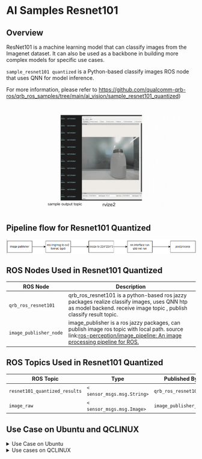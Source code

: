 # AI Samples Resnet101

## Overview

ResNet101 is a machine learning model that can classify images from the Imagenet dataset. It can also be used as a backbone in building more complex models for specific use cases.

`sample_resnet101 quantized` is a Python-based classify images ROS node that uses QNN for model inference. 

For more information, please refer to  https://github.com/qualcomm-qrb-ros/qrb_ros_samples/tree/main/ai_vision/sample_resnet101_quantized)

![](./resource/output.gif)

## Pipeline flow for Resnet101 Quantized

![image-20250416115206913](./resource/pipeline.png)

## ROS Nodes Used in Resnet101 Quantized

| ROS Node                | Description                                                  |
| ----------------------- | ------------------------------------------------------------ |
| `qrb_ros_resnet101 `    | qrb_ros_resnet101 is a python-based ros jazzy packages realize classify images,  uses QNN htp as model backend. receive image topic , publish classify result topic. |
| `image_publisher_node ` | image_publisher is  a ros jazzy packages, can publish image ros topic with local path. source link:[ros-perception/image_pipeline: An image processing pipeline for ROS.](https://github.com/ros-perception/image_pipeline) |

## ROS Topics Used in Resnet101 Quantized

| ROS Topic                      | Type                         | Published By            |
| ------------------------------ | ---------------------------- | ----------------------- |
| `resnet101_quantized_results ` | `< sensor_msgs.msg.String> ` | `qrb_ros_resnet101`     |
| `image_raw `                   | `< sensor_msgs.msg.Image> `  | `image_publisher_node ` |

## Use Case on Ubuntu and QCLINUX

<details>
  <summary>Use Case on Ubuntu</summary>

#### Case: Out of box to run sample on ubuntu

Follow bellow steps on device

```
(ssh) wget https://raw.githubusercontent.com/qualcomm-qrb-ros/qrb_ros_samples/refs/heads/main/tools/qirp-setup.sh -O qirp-setup.sh
(ssh) source qirp-setup.sh
(ssh) chmod 777 /opt/ros/jazzy/share/sample_resnet101_quantized/


#run  samples
(ssh) ros2 launch sample_resnet101_quantized  launch_with_image_publisher.py
 or
(ssh) ros2 launch sample_resnet101_quantized  launch_with_image_publisher.py image_path:=/usr/share/sample_resnet101_quantized/cup.jpg
```

</details>

<details>
  <summary> Use cases on QCLINUX</summary>   


#### Prerequisites

- `SSH` is enabled in 'Permissive' mode with the steps mentioned in [Log in using SSH](https://docs.qualcomm.com/bundle/publicresource/topics/80-70017-254/how_to.html?vproduct=1601111740013072&latest=true#use-ssh).

- Download Robotics image and QIRP SDK from [QC artifacts](https://artifacts.codelinaro.org/ui/native/qli-ci/flashable-binaries/qirpsdk/) or Generate Robotics image and QIRP SDK with [meta-qcom-robotics-sdk/README.md](https://github.com/qualcomm-linux/meta-qcom-robotics-sdk)

- The prebuilt robotics image is flashed, see [Flash image](https://docs.qualcomm.com/bundle/publicresource/topics/80-70017-254/flash_images.html?vproduct=1601111740013072&latest=true)

#### Case1: Out of box to run sample on QCLINUX

​	Follow bellow steps on device

```
#source qirp sdk env
(ssh) mount -o remount rw /usr
(ssh) source /usr/share/qirp-setup.sh -m

#run  samples
(ssh) ros2 launch sample_resnet101_quantized  launch_with_image_publisher.py
 or
(ssh) ros2 launch sample_resnet101_quantized  launch_with_image_publisher.py image_path:=/usr/share/sample_resnet101_quantized/cup.jpg
```

#### Case2: Build and run sample on QCLINUX

  **On Host**

  On the host machine, move to the artifacts directory and decompress the package using the `tar` command.

  **Step 1: Build sample project**

```bash
#source qirp sdk env
tar -zxf qirp-sdk_<qirp_version>.tar.gz
cd <qirp_decompressed_path>/qirp-sdk
source setup.sh 

#build Samples
cd <qirp_decompressed_path>/qirp-sdk/qirp-samples/ai_vision/sample_resnet101_quantized/
colcon build
```

**Step 2: Package and push sample to device**

```bash
# package and push ai models
cd <qirp_decompressed_workspace>/qirp-sdk/qirp-samples/ai_vision/sample_resnet101_quantized/
tar -czvf model.tar.gz model 
scp model.tar.gz root@[ip-addr]:/opt/

# package and push build result of sample
cd <qirp_decompressed_path>/qirp-sdk/qirp-samples/ai_vision/sample_resnet101_quantized/install/sample_resnet101_quantized
tar -czvf sample_resnet101_quantized.tar.gz lib share
scp sample_resnet101_quantized.tar.gz root@[ip-addr]:/opt/
```

**On Device**

Login to the device, please use the command `ssh root@[ip-addr]`

**Step 1: Install sample package and model package**

```bash
# Remount the /usr directory with read-write permissions
(ssh) mount -o remount rw /usr

# Install sample package and model package
(ssh) tar --no-same-owner -zxf /opt/sample_resnet101_quantized.tar.gz -C /usr/
(ssh) tar --no-same-owner -zxf /opt/model.tar.gz -C /opt/
```

**Step 2: Setup runtime environment**

```bash
(ssh)  source /usr/share/qirp-setup.sh
```

**Step 3: Run sample**

```bash
(ssh) ros2 launch sample_resnet101_quantized  launch_with_image_publisher.py
 or
(ssh) ros2 launch sample_resnet101_quantized  launch_with_image_publisher.py image_path:=/usr/share/sample_resnet101_quantized/cup.jpg
```

</details>